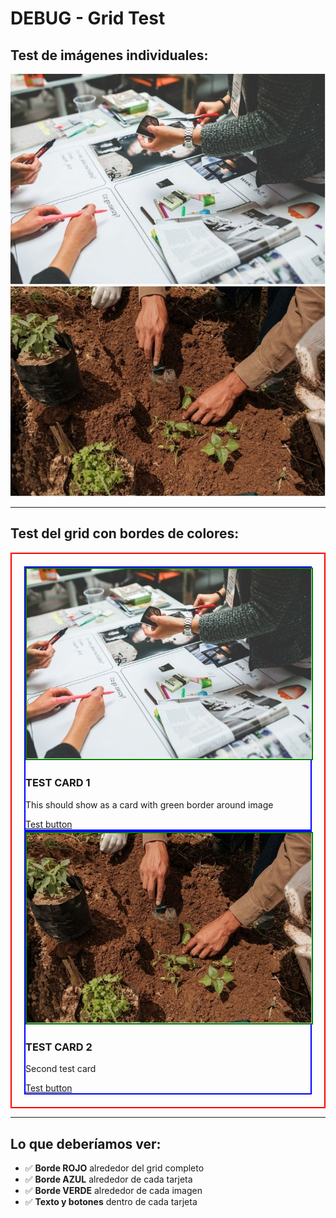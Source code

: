 # DEBUG - Grid Test

## Test de imágenes individuales:
![Test 1](images/initial-ideas.jpg)
![Test 2](images/bootcamp.jpg)

---

## Test del grid con bordes de colores:

<div class="grid-cards" style="border: 2px solid red; padding: 20px;">

<div class="card" style="border: 2px solid blue;">
    <img src="images/initial-ideas.jpg" alt="Test" style="border: 2px solid green;">
    <div class="card-content">
        <h3>TEST CARD 1</h3>
        <p>This should show as a card with green border around image</p>
        <a href="project/project.md" class="card-button">Test button</a>
    </div>
</div>

<div class="card" style="border: 2px solid blue;">
    <img src="images/bootcamp.jpg" alt="Test" style="border: 2px solid green;">
    <div class="card-content">
        <h3>TEST CARD 2</h3>
        <p>Second test card</p>
        <a href="term1/01-Bootcamp.md" class="card-button">Test button</a>
    </div>
</div>

</div>

---

## Lo que deberíamos ver:
- ✅ **Borde ROJO** alrededor del grid completo
- ✅ **Borde AZUL** alrededor de cada tarjeta  
- ✅ **Borde VERDE** alrededor de cada imagen
- ✅ **Texto y botones** dentro de cada tarjeta